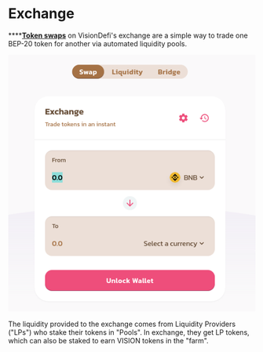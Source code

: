 # Exchange

\*\*\*\*[**Token swaps**](https://exchange.visiondefi.io/#/swap) on VisionDefi's exchange are a simple way to trade one BEP-20 token for another via automated liquidity pools.

![](../../.gitbook/assets/exchange.png)

The liquidity provided to the exchange comes from Liquidity Providers \("LPs"\) who stake their tokens in "Pools". In exchange, they get LP tokens, which can also be staked to earn VISION tokens in the "farm".

